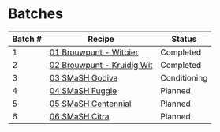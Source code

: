 # Batches

| Batch # | Recipe                                          | Status       |
|---------|-------------------------------------------------|--------------|
| 1       | [01 Brouwpunt - Witbier](batch_1/README.md)     | Completed    |
| 2       | [02 Brouwpunt - Kruidig Wit](batch_2/README.md) | Completed    |
| 3       | [03 SMaSH Godiva](batch_3/README.md)            | Conditioning |
| 4       | [04 SMaSH Fuggle](batch_4/README.md)            | Planned      |
| 5       | [05 SMaSH Centennial](batch_5/README.md)        | Planned      |
| 6       | [06 SMaSH Citra](batch_6/README.md)             | Planned      |

